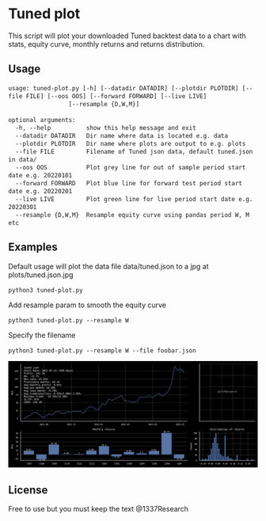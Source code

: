 # Tuned plot
This script will plot your downloaded Tuned backtest data to a chart with stats, equity curve, monthly returns and returns distribution.

## Usage
    usage: tuned-plot.py [-h] [--datadir DATADIR] [--plotdir PLOTDIR] [--file FILE] [--oos OOS] [--forward FORWARD] [--live LIVE]
                     [--resample {D,W,M}]
    
    optional arguments:
      -h, --help          show this help message and exit
      --datadir DATADIR   Dir name where data is located e.g. data
      --plotdir PLOTDIR   Dir name where plots are output to e.g. plots
      --file FILE         Filename of Tuned json data, default tuned.json in data/
      --oos OOS           Plot grey line for out of sample period start date e.g. 20220101
      --forward FORWARD   Plot blue line for forward test period start date e.g. 20220201
      --live LIVE         Plot green line for live period start date e.g. 20220301
      --resample {D,W,M}  Resample equity curve using pandas period W, M etc

## Examples
Default usage will plot the data file data/tuned.json to a jpg at plots/tuned.json.jpg

    python3 tuned-plot.py

Add resample param to smooth the equity curve

    python3 tuned-plot.py --resample W

Specify the filename

    python3 tuned-plot.py --resample W --file foobar.json

<img src="plots/tuned.json.jpg">

## License
Free to use but you must keep the text @1337Research  